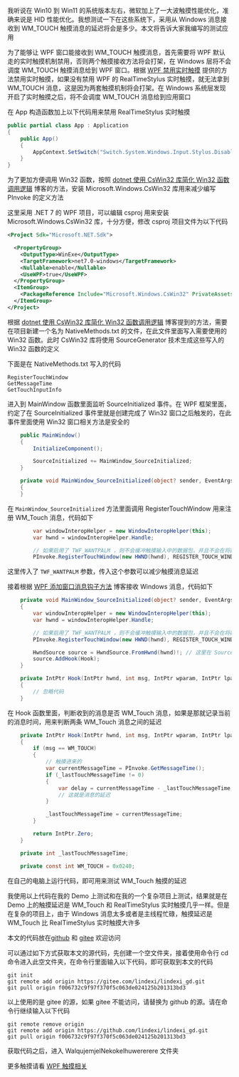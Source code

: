 我听说在 Win10 到 Win11 的系统版本左右，微软加上了一大波触摸性能优化，准确来说是 HID 性能优化。我想测试一下在这些系统下，采用从 Windows 消息接收到 WM_TOUCH 触摸消息的延迟将会是多少。本文将告诉大家我编写的测试应用

<!--more-->


<!-- CreateTime:2023/2/27 8:26:29 -->

<!-- 发布 -->
<!-- 博客 -->

为了能够让 WPF 窗口能接收到 WM_TOUCH 触摸消息，首先需要将 WPF 默认走的实时触摸机制禁用，否则两个触摸接收方法将会打架，在 Windows 层将不会调度 WM_TOUCH 触摸消息给到 WPF 窗口。根据 [WPF 禁用实时触摸](https://blog.lindexi.com/post/WPF-%E7%A6%81%E7%94%A8%E5%AE%9E%E6%97%B6%E8%A7%A6%E6%91%B8.html ) 提供的方法禁用实时触摸，如果没有禁用 WPF 的 RealTimeStylus 实时触摸，就无法拿到 WM_TOUCH 消息，这是因为两套触摸机制将会打架。在 Windows 系统层发现开启了实时触摸之后，将不会调度 WM_TOUCH 消息给到应用窗口

在 App 构造函数加上以下代码用来禁用 RealTimeStylus 实时触摸

```csharp
public partial class App : Application
{
    public App()
    {
        AppContext.SetSwitch("Switch.System.Windows.Input.Stylus.DisableStylusAndTouchSupport", true);
    }
}
```

为了更加方便调用 Win32 函数，按照 [dotnet 使用 CsWin32 库简化 Win32 函数调用逻辑](https://blog.lindexi.com/post/dotnet-%E4%BD%BF%E7%94%A8-CsWin32-%E5%BA%93%E7%AE%80%E5%8C%96-Win32-%E5%87%BD%E6%95%B0%E8%B0%83%E7%94%A8%E9%80%BB%E8%BE%91.html ) 博客的方法，安装 Microsoft.Windows.CsWin32 库用来减少编写 PInvoke 的定义方法

这里采用 .NET 7 的 WPF 项目，可以编辑 csproj 用来安装 Microsoft.Windows.CsWin32 库，十分方便，修改 csproj 项目文件为以下代码

```xml
<Project Sdk="Microsoft.NET.Sdk">

  <PropertyGroup>
    <OutputType>WinExe</OutputType>
    <TargetFramework>net7.0-windows</TargetFramework>
    <Nullable>enable</Nullable>
    <UseWPF>true</UseWPF>
  </PropertyGroup>
  <ItemGroup>
    <PackageReference Include="Microsoft.Windows.CsWin32" PrivateAssets="all" Version="0.2.63-beta" />
  </ItemGroup>
</Project>
```

根据 [dotnet 使用 CsWin32 库简化 Win32 函数调用逻辑](https://blog.lindexi.com/post/dotnet-%E4%BD%BF%E7%94%A8-CsWin32-%E5%BA%93%E7%AE%80%E5%8C%96-Win32-%E5%87%BD%E6%95%B0%E8%B0%83%E7%94%A8%E9%80%BB%E8%BE%91.html ) 博客提到的方法，需要在项目新建一个名为 NativeMethods.txt 的文件，在此文件里面写入需要使用的 Win32 函数。此时 CsWin32 库将使用 SourceGenerator 技术生成这些写入的 Win32 函数的定义

下面是在 NativeMethods.txt 写入的代码

```
RegisterTouchWindow
GetMessageTime
GetTouchInputInfo
```

进入到 MainWindow 函数里面监听 SourceInitialized 事件。在 WPF 框架里面，约定了在 SourceInitialized 事件里就是创建完成了 Win32 窗口之后触发的，在此事件里面使用 Win32 窗口相关方法是安全的

```csharp
    public MainWindow()
    {
        InitializeComponent();

        SourceInitialized += MainWindow_SourceInitialized;
    }

    private void MainWindow_SourceInitialized(object? sender, EventArgs e)
    {
    }
```

在 `MainWindow_SourceInitialized` 方法里面调用 RegisterTouchWindow 用来注册 WM_Touch 消息，代码如下

```csharp
        var windowInteropHelper = new WindowInteropHelper(this);
        var hwnd = windowInteropHelper.Handle;

        // 如果启用了 TWF_WANTPALM ，则不会缓冲触摸输入中的数据包，并且不会在将数据包发送到应用程序之前执行手掌检测。 如果要在处理 WM_TOUCH 消息时实现最小延迟，则启用 TWF_WANTPALM 最有用
        PInvoke.RegisterTouchWindow(new HWND(hwnd), REGISTER_TOUCH_WINDOW_FLAGS.TWF_WANTPALM);
```

这里传入了 `TWF_WANTPALM` 参数，传入这个参数可以减少触摸消息延迟

接着根据 [WPF 添加窗口消息钩子方法](https://blog.lindexi.com/post/WPF-%E6%B7%BB%E5%8A%A0%E7%AA%97%E5%8F%A3%E6%B6%88%E6%81%AF%E9%92%A9%E5%AD%90%E6%96%B9%E6%B3%95.html ) 博客接收 Windows 消息，代码如下

```csharp
    private void MainWindow_SourceInitialized(object? sender, EventArgs e)
    {
        var windowInteropHelper = new WindowInteropHelper(this);
        var hwnd = windowInteropHelper.Handle;

        // 如果启用了 TWF_WANTPALM ，则不会缓冲触摸输入中的数据包，并且不会在将数据包发送到应用程序之前执行手掌检测。 如果要在处理 WM_TOUCH 消息时实现最小延迟，则启用 TWF_WANTPALM 最有用
        PInvoke.RegisterTouchWindow(new HWND(hwnd), REGISTER_TOUCH_WINDOW_FLAGS.TWF_WANTPALM);

        HwndSource source = HwndSource.FromHwnd(hwnd)!; // 这里在 SourceInitialized 一定是存在的
        source.AddHook(Hook);
    }

    private IntPtr Hook(IntPtr hwnd, int msg, IntPtr wparam, IntPtr lparam, ref bool handled)
    {
        // 忽略代码
    }
```

在 Hook 函数里面，判断收到的消息是否 WM_Touch 消息，如果是那就记录当前的消息时间，用来判断两条 WM_Touch 消息之间的延迟

```csharp
    private IntPtr Hook(IntPtr hwnd, int msg, IntPtr wparam, IntPtr lparam, ref bool handled)
    {
        if (msg == WM_TOUCH)
        {
            // 触摸进来的
            var currentMessageTime = PInvoke.GetMessageTime();
            if (_lastTouchMessageTime != 0)
            {
                var delay = currentMessageTime - _lastTouchMessageTime;
                // 这就是消息的延迟
            }

            _lastTouchMessageTime = currentMessageTime;
        }

        return IntPtr.Zero;
    }

    private int _lastTouchMessageTime;

    private const int WM_TOUCH = 0x0240;
```

在自己的电脑上运行代码，即可用来测试 WM_Touch 触摸的延迟

我使用以上代码在我的 Demo 上测试和在我的一个复杂项目上测试，结果就是在 Demo 上的触摸延迟是 WM_Touch 和 RealTimeStylus 实时触摸几乎一样。但是在复杂的项目上，由于 Windows 消息太多或者是主线程忙碌，触摸延迟是 WM_Touch 比 RealTimeStylus 实时触摸大许多

本文的代码放在[github](https://github.com/lindexi/lindexi_gd/tree/f006732c9f97f370f5c063de024125b201313bd3/WalqujemjelNekokelhuwererere) 和 [gitee](https://gitee.com/lindexi/lindexi_gd/tree/f006732c9f97f370f5c063de024125b201313bd3/WalqujemjelNekokelhuwererere) 欢迎访问

可以通过如下方式获取本文的源代码，先创建一个空文件夹，接着使用命令行 cd 命令进入此空文件夹，在命令行里面输入以下代码，即可获取到本文的代码

```
git init
git remote add origin https://gitee.com/lindexi/lindexi_gd.git
git pull origin f006732c9f97f370f5c063de024125b201313bd3
```

以上使用的是 gitee 的源，如果 gitee 不能访问，请替换为 github 的源。请在命令行继续输入以下代码

```
git remote remove origin
git remote add origin https://github.com/lindexi/lindexi_gd.git
git pull origin f006732c9f97f370f5c063de024125b201313bd3
```

获取代码之后，进入 WalqujemjelNekokelhuwererere 文件夹

更多触摸请看 [WPF 触摸相关](https://blog.lindexi.com/post/WPF-%E8%A7%A6%E6%91%B8%E7%9B%B8%E5%85%B3.html )
